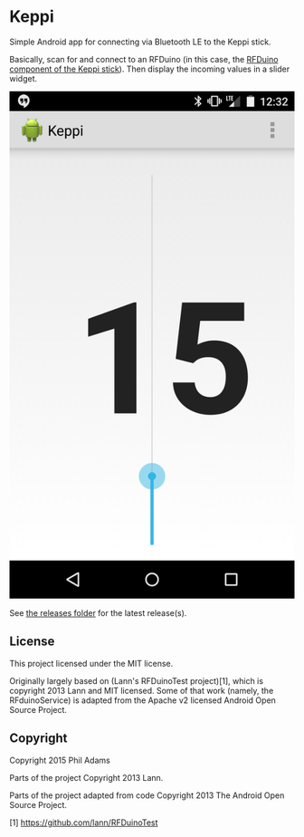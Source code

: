 Keppi
=====

Simple Android app for connecting via Bluetooth LE to the Keppi stick.

Basically, scan for and connect to an RFDuino (in this case, the [RFDuino
component of the Keppi stick](https://github.com/philadams/keppi-arduino)).
Then display the incoming values in a slider widget.

![Image of Keppi](./docs/keppi-image.png)

See [the releases folder](./releases) for the latest release(s).

License
-------

This project licensed under the MIT license.

Originally largely based on (Lann's RFDuinoTest project)[1], which is copyright
2013 Lann and MIT licensed. Some of that work (namely, the RFduinoService) is
adapted from the Apache v2 licensed Android Open Source Project.

Copyright
---------

Copyright 2015 Phil Adams

Parts of the project Copyright 2013 Lann.

Parts of the project adapted from code Copyright 2013 The Android Open Source
Project.

[1] https://github.com/lann/RFDuinoTest
